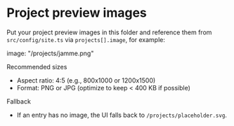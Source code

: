 Project preview images
======================

Put your project preview images in this folder and reference them from
`src/config/site.ts` via `projects[].image`, for example:

  image: "/projects/jamme.png"

Recommended sizes
- Aspect ratio: 4:5 (e.g., 800x1000 or 1200x1500)
- Format: PNG or JPG (optimize to keep < 400 KB if possible)

Fallback
- If an entry has no image, the UI falls back to `/projects/placeholder.svg`.
